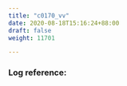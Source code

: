 ```yaml
---
title: "c0170_vv"
date: 2020-08-18T15:16:24+88:00
draft: false
weight: 11701

---
```


### Log reference: <no value>

```
